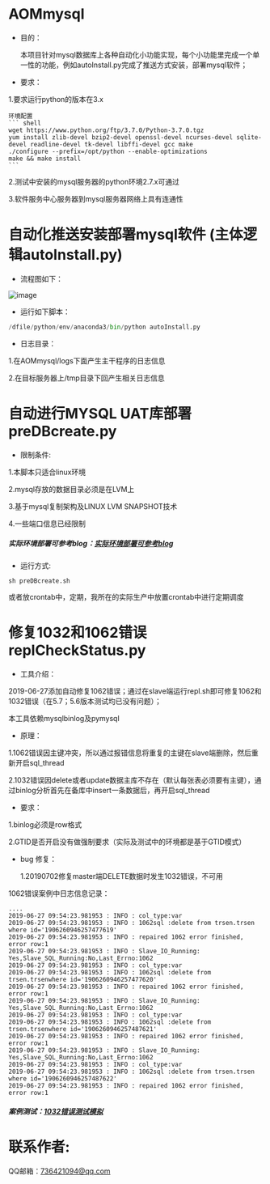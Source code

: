 # AOMmysql
* 目的：
  
  本项目针对mysql数据库上各种自动化小功能实现，每个小功能里完成一个单一性的功能，例如autoInstall.py完成了推送方式安装，部署mysql软件；
  
* 要求：

1.要求运行python的版本在3.x

    环境配置
    ``` shell
    wget https://www.python.org/ftp/3.7.0/Python-3.7.0.tgz
    yum install zlib-devel bzip2-devel openssl-devel ncurses-devel sqlite-devel readline-devel tk-devel libffi-devel gcc make
    ./configure --prefix=/opt/python --enable-optimizations
    make && make install 
    ```
2.测试中安装的mysql服务器的python环境2.7.x可通过

3.软件服务中心服务器到mysql服务器网络上具有连通性



# 自动化推送安装部署mysql软件 (主体逻辑autoInstall.py)

* 流程图如下：

![image](https://github.com/trsenzhang/AOMmysql/blob/master/doc/auto_install_mysql_soft.PNG)

* 运行如下脚本：
``` python
/dfile/python/env/anaconda3/bin/python autoInstall.py
```

* 日志目录：

1.在AOMmysql/logs下面产生主干程序的日志信息

2.在目标服务器上/tmp目录下回产生相关日志信息



# 自动进行MYSQL UAT库部署 preDBcreate.py

* 限制条件:

 1.本脚本只适合linux环境
 
 2.mysql存放的数据目录必须是在LVM上

 3.基于mysql复制架构及LINUX LVM SNAPSHOT技术

 4.一些端口信息已经限制

##### 实际环境部署可参考blog：[实际环境部署可参考blog](http://www.trsenzhangdb.com/?p=1232)

* 运行方式:
``` shell
sh preDBcreate.sh
```
或者放crontab中，定期，我所在的实际生产中放置crontab中进行定期调度


# 修复1032和1062错误 replCheckStatus.py 

* 工具介绍：

2019-06-27添加自动修复1062错误；通过在slave端运行repl.sh即可修复1062和1032错误（在5.7；5.6版本测试均已没有问题）；

本工具依赖mysqlbinlog及pymysql

* 原理：

1.1062错误因主键冲突，所以通过报错信息将重复的主键在slave端删除，然后重新开启sql_thread

2.1032错误因delete或者update数据主库不存在（默认每张表必须要有主键），通过binlog分析首先在备库中insert一条数据后，再开启sql_thread

* 要求：

 1.binlog必须是row格式

 2.GTID是否开启没有做强制要求（实际及测试中的环境都是基于GTID模式）

* bug 修复：
  
  1.20190702修复master端DELETE数据时发生1032错误，不可用


1062错误案例中日志信息记录：
```
....
2019-06-27 09:54:23.981953 : INFO : col_type:var
2019-06-27 09:54:23.981953 : INFO : 1062sql :delete from trsen.trsen where id='1906260946257477619'
2019-06-27 09:54:23.981953 : INFO : repaired 1062 error finished, error row:1
2019-06-27 09:54:23.981953 : INFO : Slave_IO_Running: Yes,Slave_SQL_Running:No,Last_Errno:1062
2019-06-27 09:54:23.981953 : INFO : col_type:var
2019-06-27 09:54:23.981953 : INFO : 1062sql :delete from trsen.trsenwhere id='1906260946257477620'
2019-06-27 09:54:23.981953 : INFO : repaired 1062 error finished, error row:1
2019-06-27 09:54:23.981953 : INFO : Slave_IO_Running: Yes,Slave_SQL_Running:No,Last_Errno:1062
2019-06-27 09:54:23.981953 : INFO : col_type:var
2019-06-27 09:54:23.981953 : INFO : 1062sql :delete from trsen.trsenwhere id='1906260946257487621'
2019-06-27 09:54:23.981953 : INFO : repaired 1062 error finished, error row:1
2019-06-27 09:54:23.981953 : INFO : Slave_IO_Running: Yes,Slave_SQL_Running:No,Last_Errno:1062
2019-06-27 09:54:23.981953 : INFO : col_type:var
2019-06-27 09:54:23.981953 : INFO : 1062sql :delete from trsen.trsen where id='1906260946257487622'
2019-06-27 09:54:23.981953 : INFO : repaired 1062 error finished, error row:1
```


##### 案例测试：[1032错误测试模拟](http://www.trsenzhangdb.com/?p=1241)









# 联系作者:
QQ邮箱：736421094@qq.com



















